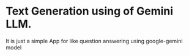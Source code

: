 # Text Generation using of Gemini LLM.

It is just a simple App for like question answering using google-gemini model
